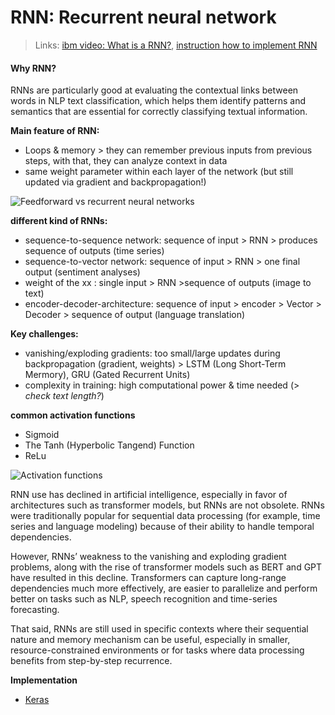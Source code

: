 # RNN: Recurrent neural network

> Links: [ibm video: What is a RNN?](https://www.youtube.com/watch?v=Gafjk7_w1i8), [instruction how to implement RNN](https://www.geeksforgeeks.org/rnn-for-text-classifications-in-nlp/)

#### Why RNN?
RNNs are particularly good at evaluating the contextual links between words in NLP text classification, which helps them identify patterns and semantics that are essential for correctly classifying textual information. 

**Main feature of RNN:** 
- Loops & memory > they can remember previous inputs from previous steps, with that, they can analyze context in data
-  same weight parameter within each layer of the network (but still updated via gradient and backpropagation!)

![Feedforward vs recurrent neural networks](https://www.ibm.com/content/dam/connectedassets-adobe-cms/worldwide-content/cdp/cf/ul/g/27/80/what-are-recurrent-neural-networks-combined.jpg)


**different kind of RNNs:**
- sequence-to-sequence network: sequence of input > RNN > produces sequence of outputs (time series)
- sequence-to-vector network: sequence of input > RNN > one final output (sentiment analyses)
- weight of the xx : single input > RNN >sequence of outputs (image to text)
- encoder-decoder-architecture: sequence of input > encoder > Vector > Decoder > sequence of output (language translation)

**Key challenges:**
- vanishing/exploding gradients: too small/large updates during backpropagation (gradient, weights) > LSTM (Long Short-Term Mermory), GRU (Gated Recurrent Units)
- complexity in training: high computational power & time needed (> _check text length?_)

**common activation functions**
- Sigmoid
- The Tanh (Hyperbolic Tangend) Function
- ReLu

![Activation functions](https://www.ibm.com/content/dam/connectedassets-adobe-cms/worldwide-content/creative-assets/s-migr/ul/g/13/0d/two-dimensional-coordinate-system.png)


RNN use has declined in artificial intelligence, especially in favor of architectures such as transformer models, but RNNs are not obsolete. RNNs were traditionally popular for sequential data processing (for example, time series and language modeling) because of their ability to handle temporal dependencies.

However, RNNs’ weakness to the vanishing and exploding gradient problems, along with the rise of transformer models such as BERT and GPT have resulted in this decline. Transformers can capture long-range dependencies much more effectively, are easier to parallelize and perform better on tasks such as NLP, speech recognition and time-series forecasting.

That said, RNNs are still used in specific contexts where their sequential nature and memory mechanism can be useful, especially in smaller, resource-constrained environments or for tasks where data processing benefits from step-by-step recurrence.

**Implementation**
- [Keras](https://www.tensorflow.org/guide/keras/working_with_rnns)